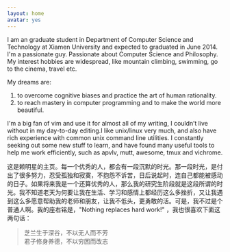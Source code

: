 ```yaml
---
layout: home
avatar: yes
---
```


I am an graduate student in Department of Computer Science and Technology at Xiamen University and expected to graduated in June 2014. I'm a passionate guy. Passionate about Computer Science and Philosophy. My interest hobbies are widespread, like mountain climbing, swimming, go to the cinema, travel etc.

My dreams are:

1. to overcome cognitive biases and practice the art of human rationality.
1. to reach mastery in computer programming and to make the world more beautiful.

I'm a big fan of vim and use it for almost all of my writing, I couldn’t live without in my day-to-day editing.I like unix/linux very much, and also have rich experience with common unix command line utilities. I constantly seeking out some new stuff to learn, and have found many useful tools to help me work efficiently, such as apvlv, mutt, awesome, tmux and vichrome.

这是赖明星的主页。每一个优秀的人，都会有一段沉默的时光。那一段时光，是付出了很多努力，忍受孤独和寂寞，不抱怨不诉苦，日后说起时，连自己都能被感动的日子。如果将来我是一个还算优秀的人，那么我的研究生阶段就是这段所谓的时光。我不知道老天为何要让我在生活、学习和感情上都经历这么多挫折，又让我遇到这么多愿意帮助我的老师和朋友，让我不低头，更勇敢的活。可是，我不过是个普通人啊。我的座右铭是，"Nothing replaces hard work!" ，我也很喜欢下面这两句话：

>芝兰生于深谷，不以无人而不芳  
>君子修身养德，不以穷困而改志
